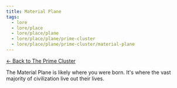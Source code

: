 ```yaml
---
title: Material Plane
tags:
  - lore
  - lore/place
  - lore/place/plane
  - lore/place/plane/prime-cluster
  - lore/place/plane/prime-cluster/material-plane
---
```

[<- Back to The Prime Cluster](index.md)

The Material Plane is likely where you were born. It's where the vast majority of civilization live out their lives.
